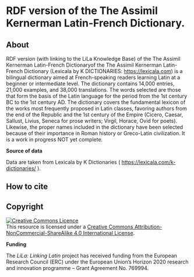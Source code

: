 # RDF version of the The Assimil Kernerman Latin-French Dictionary.

## About

RDF version (with linking to the LiLa Knowledge Base) of the The Assimil Kernerman Latin-French Dictionaryof the The Assimil Kernerman Latin-French Dictionary (Lexicala by K DICTIONARIES: https://lexicala.com) is a bilingual dictionary aimed at French-speaking readers learning Latin at a beginner or intermediate level. The dictionary contains 14,000 entries, 21,000 examples, and 38,000 translations. The words selected are those that form the basis of the Latin language for the period from the 1st century BC to the 1st century AD. The dictionary covers the fundamental lexicon of the works most frequently proposed in Latin classes, favoring authors from the end of the Republic and the 1st century of the Empire (Cicero, Caesar, Sallust, Livius, Seneca for prose writers; Virgil, Horace, Ovid for poets). Likewise, the proper names included in the dictionary have been selected because of their importance in Roman history or Greco-Latin civilization.
It is a work in progress NOT yet complete.

**Source of data**

Data are taken from Lexicala by K Dictionaries ( https://lexicala.com/k-dictionaries/ ).

## How to cite


## Copyright

<a rel="license" href="http://creativecommons.org/licenses/by-nc-sa/4.0/"><img alt="Creative Commons Licence" style="border-width:0" src="https://i.creativecommons.org/l/by-nc-sa/4.0/88x31.png" /></a><br />This resource is licensed under a <a rel="license" href="http://creativecommons.org/licenses/by-nc-sa/4.0/">Creative Commons Attribution-NonCommercial-ShareAlike 4.0 International License</a>.

**Funding**

The *LiLa: Linking Latin* project has received funding from the European Research Council (ERC) under the European Union’s Horizon 2020 research and innovation programme – Grant Agreement No. 769994.
